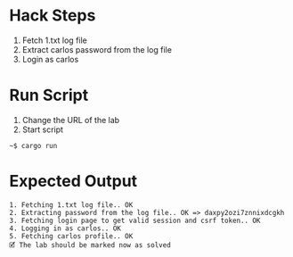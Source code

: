 # Hack Steps

1. Fetch 1.txt log file
2. Extract carlos password from the log file
3. Login as carlos

# Run Script

1. Change the URL of the lab
2. Start script

```
~$ cargo run
```

# Expected Output

```
1. Fetching 1.txt log file.. OK
2. Extracting password from the log file.. OK => daxpy2ozi7znnixdcgkh
3. Fetching login page to get valid session and csrf token.. OK
4. Logging in as carlos.. OK
5. Fetching carlos profile.. OK
🗹 The lab should be marked now as solved
```
